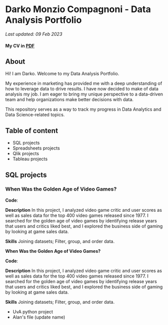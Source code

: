 # Darko Monzio Compagnoni - Data Analysis Portfolio

*Last updated: 09 Feb 2023*

#### My CV in [PDF](https://drive.google.com/file/d/1gdGzW5rPe_G0jozQjk1jxWq6oPclBaLA/view?usp=sharing)

## About

Hi! I am Darko. Welcome to my Data Analysis Portfolio. 

My experience in marketing has provided me with a deep understanding of how to leverage data to drive results. I have now decided to make of data analysis my job. I am eager to bring my unique perspective to a data-driven team and help organizations make better decisions with data.

This repository serves as a way to track my progress in Data Analytics and Data Science-related topics.

## Table of content

- SQL projects
- Spreadsheets projects
- Qlik projects
- Tableau projects

## SQL projects

### When Was the Golden Age of Video Games?

**Code**: 

**Description**
In this project, I analyzed video game critic and user scores as well as sales data for the top 400 video games released since 1977. I searched for the golden age of video games by identifying release years that users and critics liked best, and I explored the business side of gaming by looking at game sales data.

**Skills** Joining datasets; Filter, group, and order data.

**When Was the Golden Age of Video Games?**

**Code**: 

**Description**
In this project, I analyzed video game critic and user scores as well as sales data for the top 400 video games released since 1977. I searched for the golden age of video games by identifying release years that users and critics liked best, and I explored the business side of gaming by looking at game sales data.

**Skills** Joining datasets; Filter, group, and order data.
 
- UvA python project
- Alan's file (update name)
